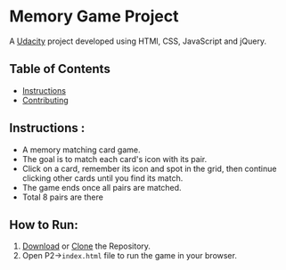 # Memory Game Project
A [Udacity](www.udacity.com) project developed using HTMl, CSS, JavaScript and jQuery.

## Table of Contents

* [Instructions](#instructions)
* [Contributing](#contributing)

## Instructions :

- A memory matching card game.
- The goal is to match each card's icon with its pair. 
- Click on a card, remember its icon and spot in the grid, then continue clicking other cards until you find its match. 
- The game ends once all pairs are matched.
- Total 8 pairs are there

## How to Run: 

1. [Download](https://codeload.github.com/bitloks/Udacity/zip/master) or [Clone](https://github.com/bitloks/Udacity.git) the Repository.
2. Open P2->`index.html` file to run the game in your browser.
